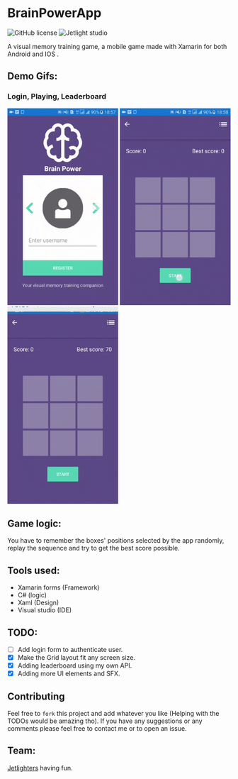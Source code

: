 # BrainPowerApp

![GitHub license](https://img.shields.io/github/license/oussamabonnor1/BrainPowerApp.svg)
![Jetlight studio](https://img.shields.io/badge/Made%20by-Jetlight%20studio-blue.svg?color=082544)

A visual memory training game, a mobile game made with Xamarin for both Android and IOS .

## Demo Gifs:
### Login, Playing, Leaderboard
<img src="Screenshots/loginGif.gif" width = "250"/> <img src="Screenshots/playGif.gif" width = "250"/>  <img src="Screenshots/leaderboardGif.gif" width="250"/>

## Game logic:
You have to remember the boxes' positions selected by the app randomly, replay the sequence and try to get the best score possible.

## Tools used:
* Xamarin forms (Framework)
* C# (logic)
* Xaml (Design)
* Visual studio (IDE)


## TODO:
- [ ] Add login form to authenticate user.
- [x] Make the Grid layout fit any screen size.
- [x] Adding leaderboard using my own API.
- [x] Adding more UI elements and SFX.

## Contributing
Feel free to `fork` this project and add whatever you like (Helping with the TODOs would be amazing tho). If you have any suggestions or any comments please feel free to contact me or to open an issue.

## Team:
[Jetlighters](https://github.com/JetLightStudio) having fun.

